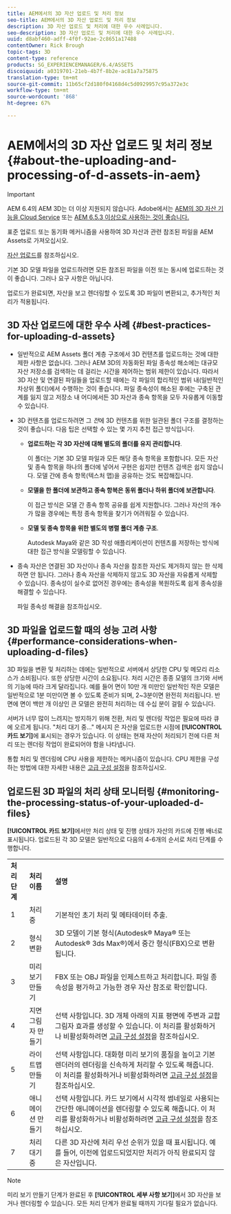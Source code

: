 ```yaml
---
title: AEM에서의 3D 자산 업로드 및 처리 정보
seo-title: AEM에서의 3D 자산 업로드 및 처리 정보
description: 3D 자산 업로드 및 처리에 대한 우수 사례입니다.
seo-description: 3D 자산 업로드 및 처리에 대한 우수 사례입니다.
uuid: d8abf460-adff-4f0f-92ae-2c8651a17488
contentOwner: Rick Brough
topic-tags: 3D
content-type: reference
products: SG_EXPERIENCEMANAGER/6.4/ASSETS
discoiquuid: a0319701-21eb-4b7f-8b2e-ac81a7a75875
translation-type: tm+mt
source-git-commit: 11b65cf2d180f04168d4c5d0929957c95a372e3c
workflow-type: tm+mt
source-wordcount: '868'
ht-degree: 67%

---
```



# AEM에서의 3D 자산 업로드 및 처리 정보 {#about-the-uploading-and-processing-of-d-assets-in-aem}

>[!IMPORTANT]
>
>AEM 6.4의 AEM 3D는 더 이상 지원되지 않습니다. Adobe에서는 [AEM의 3D 자산 기능을 Cloud Service](https://docs.adobe.com/content/help/en/experience-manager-cloud-service/assets/dynamicmedia/assets-3d.html) 또는 [AEM 6.5.3 이상으로 사용하는 것이 좋습니다.](https://docs.adobe.com/content/help/en/experience-manager-65/assets/dynamic/assets-3d.html)

표준 업로드 또는 동기화 메커니즘을 사용하여 3D 자산과 관련 참조된 파일을 AEM Assets로 가져오십시오.

[자산 업로드](managing-assets-touch-ui.md#uploading-assets)를 참조하십시오.

기본 3D 모델 파일을 업로드하려면 모든 참조된 파일을 이전 또는 동시에 업로드하는 것이 좋습니다. 그러나 요구 사항은 아닙니다.

업로드가 완료되면, 자산을 보고 렌더링할 수 있도록 3D 파일이 변환되고, 추가적인 처리가 적용됩니다.

## 3D 자산 업로드에 대한 우수 사례 {#best-practices-for-uploading-d-assets}

* 일반적으로 AEM Assets 폴더 계층 구조에서 3D 컨텐츠를 업로드하는 것에 대한 제한 사항은 없습니다. 그러나 AEM 3D의 자동화된 파일 종속성 해소에는 대규모 자산 저장소를 검색하는 데 걸리는 시간을 제어하는 범위 제한이 있습니다. 따라서 3D 자산 및 연결된 파일들을 업로드할 때에는 각 파일의 합리적인 범위 내(일반적인 차상위 폴더)에서 수행하는 것이 좋습니다. 파일 종속성이 해소된 후에는 구축된 관계를 잃지 않고 저장소 내 어디에서든 3D 자산과 종속 항목을 모두 자유롭게 이동할 수 있습니다.
* 3D 컨텐츠를 업로드하려면 그 *전*&#x200B;에 3D 컨텐츠를 위한 일관된 폴더 구조를 결정하는 것이 좋습니다. 다음 팁은 선택할 수 있는 몇 가지 추천 접근 방식입니다.

   * **업로드하는 각 3D 자산에 대해 별도의 폴더를 유지 관리합니다**.

      이 폴더는 기본 3D 모델 파일과 모든 해당 종속 항목을 포함합니다. 모든 자산 및 종속 항목을 하나의 폴더에 넣어서 구현은 쉽지만 컨텐츠 검색은 쉽지 않습니다. 모델 간에 종속 항목(텍스처 맵)을 공유하는 것도 복잡해집니다.

   * **모델을 한 폴더에 보관하고 종속 항복은 동위 폴더나 하위 폴더에 보관합니다**.

      이 접근 방식은 모델 간 종속 항목 공유를 쉽게 지원합니다. 그러나 자산의 개수가 많을 경우에는 특정 종속 항목을 찾기가 어려워질 수 있습니다.

   * **모델 및 종속 항목을 위한 별도의 병렬 폴더 계층 구조**.

      Autodesk Maya와 같은 3D 작성 애플리케이션이 컨텐츠를 저장하는 방식에 대한 접근 방식을 모델링할 수 있습니다.

* 종속 자산은 연결된 3D 자산이나 종속 자산을 참조한 자산도 제거하지 않는 한 삭제하면 안 됩니다. 그러나 종속 자산을 삭제하지 않고도 3D 자산을 자유롭게 삭제할 수 있습니다. 종속성이 실수로 없어진 경우에는 종속성을 복원하도록 쉽게 종속성을 해결할 수 있습니다.

   파일 종속성 해결을 참조하십시오.

## 3D 파일을 업로드할 때의 성능 고려 사항 {#performance-considerations-when-uploading-d-files}

3D 파일을 변환 및 처리하는 데에는 일반적으로 서버에서 상당한 CPU 및 메모리 리소스가 소비됩니다. 또한 상당한 시간이 소요됩니다. 처리 시간은 종종 모델의 크기와 서버의 기능에 따라 크게 달라집니다. 예를 들어 면이 10만 개 미만인 일반적인 작은 모델은 일반적으로 1분 미만이면 볼 수 있도록 준비가 되며, 2~3분이면 완전히 처리됩니다. 반면에 면이 백만 개 이상인 큰 모델은 완전히 처리하는 데 수십 분이 걸릴 수 있습니다.

서버가 너무 많이 느려지는 방지하기 위해 전환, 처리 및 렌더링 작업은 필요에 따라 큐에 오르게 됩니다. &quot;처리 대기 중...&quot; 메시지 은 자산을 업로드한 시점에 **[!UICONTROL 카드 보기]**&#x200B;에 표시되는 경우가 있습니다. 이 상태는 현재 자산이 처리되기 전에 다른 처리 또는 렌더링 작업이 완료되어야 함을 나타냅니다.

통합 처리 및 렌더링에 CPU 사용을 제한하는 메커니즘이 있습니다. CPU 제한을 구성하는 방법에 대한 자세한 내용은 [고급 구성 설정](advanced-config-3d.md)을 참조하십시오.

## 업로드된 3D 파일의 처리 상태 모니터링 {#monitoring-the-processing-status-of-your-uploaded-d-files}

**[!UICONTROL 카드 보기]**&#x200B;에서만 처리 상태 및 진행 상태가 자산의 카드에 진행 배너로 표시됩니다. 업로드된 각 3D 모델은 일반적으로 다음의 4-6개의 순서로 처리 단계를 수행합니다.

<table> 
 <tbody> 
  <tr> 
   <td><strong>처리 단계</strong><br /> </td> 
   <td><strong>처리 이름</strong></td> 
   <td><strong>설명</strong></td> 
  </tr> 
  <tr> 
   <td>1</td> 
   <td>처리 중</td> 
   <td>기본적인 초기 처리 및 메타데이터 추출.</td> 
  </tr> 
  <tr> 
   <td>2</td> 
   <td>형식 변환</td> 
   <td>3D 모델이 기본 형식(Autodesk® Maya® 또는 Autodesk® 3ds Max®)에서 중간 형식(FBX)으로 변환됩니다.</td> 
  </tr> 
  <tr> 
   <td>3</td> 
   <td>미리 보기 만들기</td> 
   <td>FBX 또는 OBJ 파일을 인제스트하고 처리합니다. 파일 종속성을 평가하고 가능한 경우 자산 참조로 확인합니다.</td> 
  </tr> 
  <tr> 
   <td>4</td> 
   <td>지면 그림자 만들기</td> 
   <td>선택 사항입니다. 3D 개체 아래의 지표 평면에 주변과 교합 그림자 효과를 생성할 수 있습니다. 이 처리를 활성화하거나 비활성화하려면 <a href="/help/assets/advanced-config-3d.md">고급 구성 설정</a>을 참조하십시오.</td> 
  </tr> 
  <tr> 
   <td>5<br /> </td> 
   <td>라이트맵 만들기</td> 
   <td>선택 사항입니다. 대화형 미리 보기의 품질을 높이고 기본 렌더러의 렌더링을 신속하게 처리할 수 있도록 해줍니다. 이 처리를 활성화하거나 비활성화하려면 <a href="/help/assets/advanced-config-3d.md">고급 구성 설정</a>을 참조하십시오.</td> 
  </tr> 
  <tr> 
   <td>6<br /> </td> 
   <td>애니메이션 만들기</td> 
   <td>선택 사항입니다. 카드 보기에서 시각적 썸네일로 사용되는 간단한 애니메이션을 렌더링할 수 있도록 해줍니다. 이 처리를 활성화하거나 비활성화하려면 <a href="/help/assets/advanced-config-3d.md">고급 구성 설정</a>을 참조하십시오.</td> 
  </tr> 
  <tr> 
   <td>7<br /> </td> 
   <td>처리 대기 중</td> 
   <td>다른 3D 자산에 처리 우선 순위가 있을 때 표시됩니다. 예를 들어, 이전에 업로드되었지만 처리가 아직 완료되지 않은 자산입니다.</td> 
  </tr> 
 </tbody> 
</table>

>[!NOTE]
>
>미리 보기 만들기 단계가 완료된 후 **[!UICONTROL 세부 사항 보기]**&#x200B;에서 3D 자산을 보거나 렌더링할 수 있습니다. 모든 처리 단계가 완료될 때까지 기다릴 필요가 없습니다.

